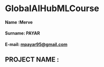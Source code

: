 # GlobalAIHubMLCourse


#### Name :Merve 
#### Surname: PAYAR
#### E-mail: mpayar95@gmail.com

## PROJECT NAME : 

